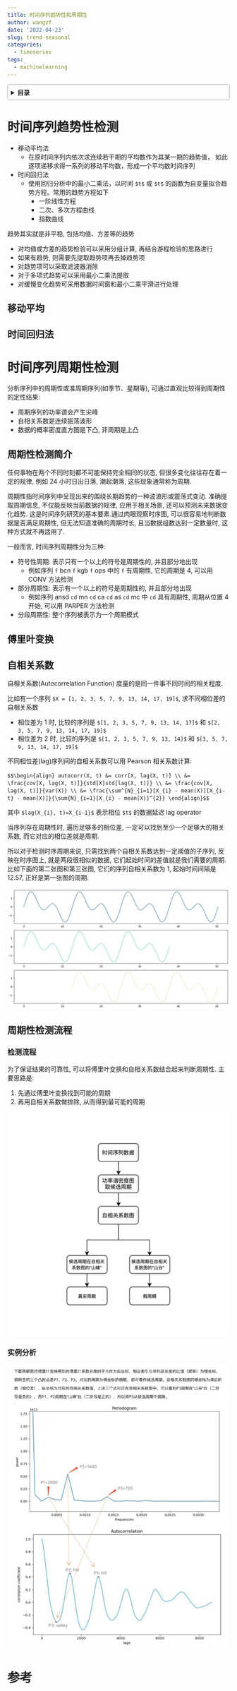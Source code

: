```yaml
---
title: 时间序列趋势性和周期性
author: wangzf
date: '2022-04-23'
slug: trend-seasonal
categories:
  - timeseries
tags:
  - machinelearning
---
```


<style>
details {
    border: 1px solid #aaa;
    border-radius: 4px;
    padding: .5em .5em 0;
}
summary {
    font-weight: bold;
    margin: -.5em -.5em 0;
    padding: .5em;
}
details[open] {
    padding: .5em;
}
details[open] summary {
    border-bottom: 1px solid #aaa;
    margin-bottom: .5em;
}
img {
    pointer-events: none;
}
img {
    pointer-events: none;
}
</style>

<details><summary>目录</summary><p>

- [时间序列趋势性检测](#时间序列趋势性检测)
    - [移动平均](#移动平均)
    - [时间回归法](#时间回归法)
- [时间序列周期性检测](#时间序列周期性检测)
    - [周期性检测简介](#周期性检测简介)
    - [傅里叶变换](#傅里叶变换)
    - [自相关系数](#自相关系数)
    - [周期性检测流程](#周期性检测流程)
        - [检测流程](#检测流程)
        - [实例分析](#实例分析)
- [参考](#参考)
</p></details><p></p>

# 时间序列趋势性检测

* 移动平均法
    - 在原时间序列内依次求连续若干期的平均数作为其某一期的趋势值，
      如此逐项递移求得一系列的移动平均数，形成一个平均数时间序列
* 时间回归法
    - 使用回归分析中的最小二乘法，以时间 `$t$` 或 `$t$` 的函数为自变量拟合趋势方程。常用的趋势方程如下
        - 一阶线性方程
        - 二次、多次方程曲线
        - 指数曲线

趋势其实就是非平稳, 包括均值、方差等的趋势

* 对均值或方差的趋势检验可以采用分组计算, 再结合游程检验的思路进行
* 如果有趋势, 则需要先提取趋势项再去掉趋势项
* 对趋势项可以采取滤波器消除
* 对于多项式趋势可以采用最小二乘法提取
* 对缓慢变化趋势可采用数据时间窗和最小二乘平滑进行处理

## 移动平均

## 时间回归法

# 时间序列周期性检测

分析序列中的周期性或准周期序列(如季节、星期等), 可通过直观比较得到周期性的定性结果:
    
- 周期序列的功率谱会产生尖峰
- 自相关系数是连续振荡波形
- 数据的概率密度直方图是下凸, 非周期是上凸

## 周期性检测简介

任何事物在两个不同时刻都不可能保持完全相同的状态, 但很多变化往往存在着一定的规律, 
例如 24 小时日出日落, 潮起潮落, 这些现象通常称为周期.

周期性指时间序列中呈现出来的围绕长期趋势的一种波浪形或震荡式变动. 准确提取周期信息, 
不仅能反映当前数据的规律, 应用于相关场景, 还可以预测未来数据变化趋势. 
这是时间序列研究的基本要素.通过肉眼观察时序图, 可以很容易地判断数据是否满足周期性, 
但无法知道准确的周期时长, 且当数据组数达到一定数量时, 这种方式就不再适用了.

一般而言, 时间序列周期性分为三种: 

* 符号性周期: 表示只有一个以上的符号是周期性的, 并且部分地出现
    - 例如序列 `f` bcn `f` kgb `f` ops 中的 `f` 有周期性, 它的周期是 4, 可以用 CONV 方法检测
* 部分周期性: 表示有一个以上的符号是周期性的, 并且部分地出现
    - 例如序列 ansd `cd` mn `cd` ca `cd` as `cd` mc 中 `cd` 具有周期性, 周期从位置 4 开始, 可以用 PARPER 方法检测
* 分段周期性: 整个序列被表示为一个周期模式

## 傅里叶变换

## 自相关系数

自相关系数(Autocorrelation Function) 度量的是同一件事不同时间的相关程度.

比如有一个序列 `$X = [1, 2, 3, 5, 7, 9, 13, 14, 17, 19]$`, 求不同相位差的自相关系数

- 相位差为 1 时, 比较的序列是 `$[1, 2, 3, 5, 7, 9, 13, 14, 17]$` 和 `$[2, 3, 5, 7, 9, 13, 14, 17, 19]$`
- 相位差为 2 时, 比较的序列是 `$[1, 2, 3, 5, 7, 9, 13, 14]$` 和 `$[3, 5, 7, 9, 13, 14, 17, 19]$`

不同相位差(lag)序列间的自相关系数可以用 Pearson 相关系数计算:

`$$\begin{align} autocorr(X, t) &= corr[X, lag(X, t)] \\
                              &= \frac{cov[X, lag(X, t)]}{std[X]std[lag(X, t)]} \\
                              &= \frac{cov[X, lag(X, t)]}{var(X)} \\
                              &= \frac{\sum^{N}_{i=1}[X_{i} - mean(X)][X_{i-t} - mean(X)]}{\sum{N}_{i=1}[X_{i} - mean(X)]^{2}}
\end{align}$$`

其中 `$lag(X_{i}, t)=X_{i-1}$` 表示相位 `$t$` 的数据延迟 lag operator

当序列存在周期性时, 遍历足够多的相位差, 一定可以找到至少一个足够大的相关系数, 而它对应的相位差就是周期.

所以对于检测时序周期来说, 只需找到两个自相关系数达到一定阈值的子序列, 反映在时序图上, 就是两段很相似的数据,
它们起始时间的差值就是我们需要的周期. 比如下面的第二张图和第三张图, 它们的序列自相关系数为 1, 起始时间间隔是 12.57, 
正好是第一张图的周期.

![img](images/acf.jpeg)

## 周期性检测流程

### 检测流程

为了保证结果的可靠性, 可以将傅里叶变换和自相关系数结合起来判断周期性. 
主要思路是:

1. 先通过傅里叶变换找到可能的周期
2. 再用自相关系数做排除, 从而得到最可能的周期

![img](images/cycle_detection.png)

### 实例分析

![img](images/cycle_detection_flow.png)

# 参考
